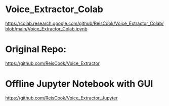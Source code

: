# Voice_Extractor_Colab

https://colab.research.google.com/github/ReisCook/Voice_Extractor_Colab/blob/main/Voice_Extractor_Colab.ipynb

# Original Repo:

https://github.com/ReisCook/Voice_Extractor

# Offline Jupyter Notebook with GUI

https://github.com/ReisCook/Voice_Extractor_Jupyter
